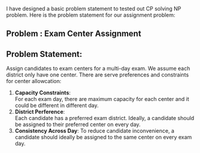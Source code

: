 I have designed a basic problem statement to tested out CP solving NP problem. Here is the problem statement for our assignment problem:

## Problem : Exam Center Assignment
## Problem Statement:
Assign candidates to exam centers for a multi-day exam. We assume each district only have one center. There are serve preferences and constraints for center allowcation:

1. **Capacity Constraints**:   
    For each exam day, there are maximum capacity for each center and it could be different in different day.
2. **District Perference**:  
   Each candidate has a preferred exam district. Ideally, a candidate should be assigned to their preferred center on every day.
3. **Consistency Across Day**:
   To reduce candidate inconvenience, a candidate should ideally be assigned to the same center on every exam day.

